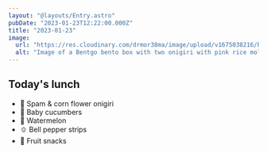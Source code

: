 ```yaml
---
layout: "@layouts/Entry.astro"
pubDate: "2023-01-23T12:22:00.000Z"
title: "2023-01-23"
image:
  url: "https://res.cloudinary.com/drmor38ma/image/upload/v1675038216/bbt/2023-01-23_er7qjc.jpg"
  alt: "Image of a Bentgo bento box with two onigiri with pink rice molded into flowers, baby cucumbers, watermelon cubes, bell pepper strips and fruit snacks"
---
```


## Today's lunch

- 🌸 Spam & corn flower onigiri
- 🥒 Baby cucumbers
- 🍉 Watermelon
- 🫑 Bell pepper strips
- 🍬 Fruit snacks
